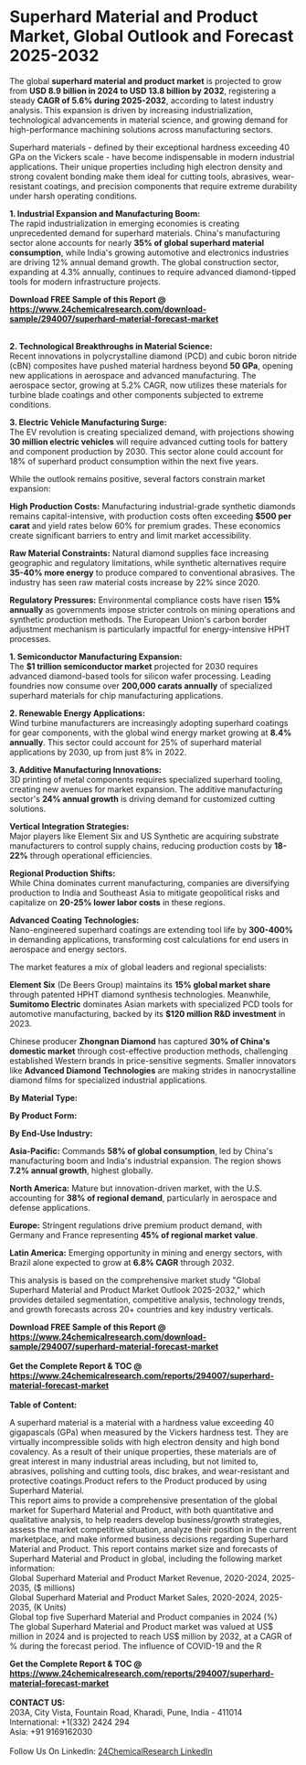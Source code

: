 <h1>Superhard Material and Product Market, Global Outlook and Forecast 2025-2032</h1><p>The global <strong>superhard material and product market</strong> is projected to grow from <strong>USD 8.9 billion in 2024 to USD 13.8 billion by 2032</strong>, registering a steady <strong>CAGR of 5.6% during 2025-2032</strong>, according to latest industry analysis. This expansion is driven by increasing industrialization, technological advancements in material science, and growing demand for high-performance machining solutions across manufacturing sectors.</p><p>Superhard materials - defined by their exceptional hardness exceeding 40 GPa on the Vickers scale - have become indispensable in modern industrial applications. Their unique properties including high electron density and strong covalent bonding make them ideal for cutting tools, abrasives, wear-resistant coatings, and precision components that require extreme durability under harsh operating conditions.</p><p><strong>1. Industrial Expansion and Manufacturing Boom:</strong><br>
The rapid industrialization in emerging economies is creating unprecedented demand for superhard materials. China's manufacturing sector alone accounts for nearly <strong>35% of global superhard material consumption</strong>, while India's growing automotive and electronics industries are driving 12% annual demand growth. The global construction sector, expanding at 4.3% annually, continues to require advanced diamond-tipped tools for modern infrastructure projects.</p><div><b>Download FREE Sample of this Report @ 
            <a href="https://www.24chemicalresearch.com/download-sample/294007/superhard-material-forecast-market">
            https://www.24chemicalresearch.com/download-sample/294007/superhard-material-forecast-market</a></b></div><br><p><strong>2. Technological Breakthroughs in Material Science:</strong><br>
Recent innovations in polycrystalline diamond (PCD) and cubic boron nitride (cBN) composites have pushed material hardness beyond <strong>50 GPa</strong>, opening new applications in aerospace and advanced manufacturing. The aerospace sector, growing at 5.2% CAGR, now utilizes these materials for turbine blade coatings and other components subjected to extreme conditions.</p><p><strong>3. Electric Vehicle Manufacturing Surge:</strong><br>
The EV revolution is creating specialized demand, with projections showing <strong>30 million electric vehicles</strong> will require advanced cutting tools for battery and component production by 2030. This sector alone could account for 18% of superhard product consumption within the next five years.</p><p>While the outlook remains positive, several factors constrain market expansion:</p><p><strong>High Production Costs:</strong> Manufacturing industrial-grade synthetic diamonds remains capital-intensive, with production costs often exceeding <strong>$500 per carat</strong> and yield rates below 60% for premium grades. These economics create significant barriers to entry and limit market accessibility.</p><p><strong>Raw Material Constraints:</strong> Natural diamond supplies face increasing geographic and regulatory limitations, while synthetic alternatives require <strong>35-40% more energy</strong> to produce compared to conventional abrasives. The industry has seen raw material costs increase by 22% since 2020.</p><p><strong>Regulatory Pressures:</strong> Environmental compliance costs have risen <strong>15% annually</strong> as governments impose stricter controls on mining operations and synthetic production methods. The European Union's carbon border adjustment mechanism is particularly impactful for energy-intensive HPHT processes.</p><p><strong>1. Semiconductor Manufacturing Expansion:</strong><br>
The <strong>$1 trillion semiconductor market</strong> projected for 2030 requires advanced diamond-based tools for silicon wafer processing. Leading foundries now consume over <strong>200,000 carats annually</strong> of specialized superhard materials for chip manufacturing applications.</p><p><strong>2. Renewable Energy Applications:</strong><br>
Wind turbine manufacturers are increasingly adopting superhard coatings for gear components, with the global wind energy market growing at <strong>8.4% annually</strong>. This sector could account for 25% of superhard material applications by 2030, up from just 8% in 2022.</p><p><strong>3. Additive Manufacturing Innovations:</strong><br>
3D printing of metal components requires specialized superhard tooling, creating new avenues for market expansion. The additive manufacturing sector's <strong>24% annual growth</strong> is driving demand for customized cutting solutions.</p><p><strong>Vertical Integration Strategies:</strong><br>
	Major players like Element Six and US Synthetic are acquiring substrate manufacturers to control supply chains, reducing production costs by <strong>18-22%</strong> through operational efficiencies.</p><p><strong>Regional Production Shifts:</strong><br>
	While China dominates current manufacturing, companies are diversifying production to India and Southeast Asia to mitigate geopolitical risks and capitalize on <strong>20-25% lower labor costs</strong> in these regions.</p><p><strong>Advanced Coating Technologies:</strong><br>
	Nano-engineered superhard coatings are extending tool life by <strong>300-400%</strong> in demanding applications, transforming cost calculations for end users in aerospace and energy sectors.</p><p>The market features a mix of global leaders and regional specialists:</p><p><strong>Element Six</strong> (De Beers Group) maintains its <strong>15% global market share</strong> through patented HPHT diamond synthesis technologies. Meanwhile, <strong>Sumitomo Electric</strong> dominates Asian markets with specialized PCD tools for automotive manufacturing, backed by its <strong>$120 million R&amp;D investment</strong> in 2023.</p><p>Chinese producer <strong>Zhongnan Diamond</strong> has captured <strong>30% of China's domestic market</strong> through cost-effective production methods, challenging established Western brands in price-sensitive segments. Smaller innovators like <strong>Advanced Diamond Technologies</strong> are making strides in nanocrystalline diamond films for specialized industrial applications.</p><p><strong>By Material Type:</strong></p><p><strong>By Product Form:</strong></p><p><strong>By End-Use Industry:</strong></p><p><strong>Asia-Pacific:</strong> Commands <strong>58% of global consumption</strong>, led by China's manufacturing boom and India's industrial expansion. The region shows <strong>7.2% annual growth</strong>, highest globally.</p><p><strong>North America:</strong> Mature but innovation-driven market, with the U.S. accounting for <strong>38% of regional demand</strong>, particularly in aerospace and defense applications.</p><p><strong>Europe:</strong> Stringent regulations drive premium product demand, with Germany and France representing <strong>45% of regional market value</strong>.</p><p><strong>Latin America:</strong> Emerging opportunity in mining and energy sectors, with Brazil alone expected to grow at <strong>6.8% CAGR</strong> through 2032.</p><p>This analysis is based on the comprehensive market study "Global Superhard Material and Product Market Outlook 2025-2032," which provides detailed segmentation, competitive analysis, technology trends, and growth forecasts across 20+ countries and key industry verticals.</p><div><b>Download FREE Sample of this Report @ 
            <a href="https://www.24chemicalresearch.com/download-sample/294007/superhard-material-forecast-market">
            https://www.24chemicalresearch.com/download-sample/294007/superhard-material-forecast-market</a></b></div><br><div><b>Get the Complete Report & TOC @ 
            <a href="https://www.24chemicalresearch.com/reports/294007/superhard-material-forecast-market">
            https://www.24chemicalresearch.com/reports/294007/superhard-material-forecast-market</a></b></div><br>
            <b>Table of Content:</b><p>A superhard material is a material with a hardness value exceeding 40 gigapascals (GPa) when measured by the Vickers hardness test. They are virtually incompressible solids with high electron density and high bond covalency. As a result of their unique properties, these materials are of great interest in many industrial areas including, but not limited to, abrasives, polishing and cutting tools, disc brakes, and wear-resistant and protective coatings.Product refers to the Product produced by using Superhard Material.<br />
This report aims to provide a comprehensive presentation of the global market for Superhard Material and Product, with both quantitative and qualitative analysis, to help readers develop business/growth strategies, assess the market competitive situation, analyze their position in the current marketplace, and make informed business decisions regarding Superhard Material and Product. This report contains market size and forecasts of Superhard Material and Product in global, including the following market information:<br />
Global Superhard Material and Product Market Revenue, 2020-2024, 2025-2035, ($ millions)<br />
Global Superhard Material and Product Market Sales, 2020-2024, 2025-2035, (K Units)<br />
Global top five Superhard Material and Product companies in 2024 (%)<br />
The global Superhard Material and Product market was valued at US$ million in 2024 and is projected to reach US$ million by 2032, at a CAGR of % during the forecast period. The influence of COVID-19 and the R</p><div><b>Get the Complete Report & TOC @ 
            <a href="https://www.24chemicalresearch.com/reports/294007/superhard-material-forecast-market">
            https://www.24chemicalresearch.com/reports/294007/superhard-material-forecast-market</a></b></div><br><b>CONTACT US:</b><br>
            203A, City Vista, Fountain Road, Kharadi, Pune, India - 411014<br>
            International: +1(332) 2424 294<br>
            Asia: +91 9169162030 <br><br>
            Follow Us On LinkedIn: <a href="https://www.linkedin.com/company/24chemicalresearch/">24ChemicalResearch LinkedIn</a>
